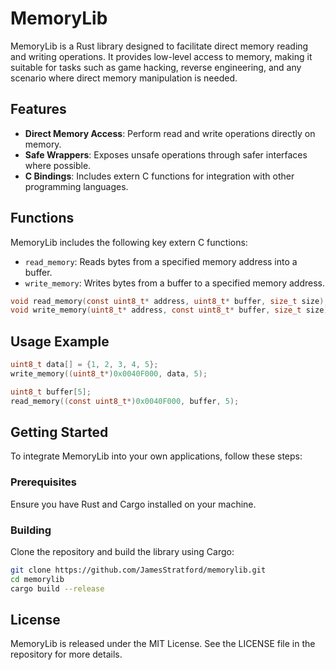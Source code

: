 # MemoryLib

MemoryLib is a Rust library designed to facilitate direct memory reading and writing operations. It provides low-level access to memory, making it suitable for tasks such as game hacking, reverse engineering, and any scenario where direct memory manipulation is needed.

## Features

- **Direct Memory Access**: Perform read and write operations directly on memory.
- **Safe Wrappers**: Exposes unsafe operations through safer interfaces where possible.
- **C Bindings**: Includes extern C functions for integration with other programming languages.

## Functions

MemoryLib includes the following key extern C functions:

- `read_memory`: Reads bytes from a specified memory address into a buffer.
- `write_memory`: Writes bytes from a buffer to a specified memory address.

```c
void read_memory(const uint8_t* address, uint8_t* buffer, size_t size);
void write_memory(uint8_t* address, const uint8_t* buffer, size_t size);
```

## Usage Example
```c
uint8_t data[] = {1, 2, 3, 4, 5};
write_memory((uint8_t*)0x0040F000, data, 5);

uint8_t buffer[5];
read_memory((const uint8_t*)0x0040F000, buffer, 5);
```
## Getting Started
To integrate MemoryLib into your own applications, follow these steps:

### Prerequisites
Ensure you have Rust and Cargo installed on your machine.

### Building
Clone the repository and build the library using Cargo:
```bash
git clone https://github.com/JamesStratford/memorylib.git
cd memorylib
cargo build --release
```

## License
MemoryLib is released under the MIT License. See the LICENSE file in the repository for more details.